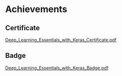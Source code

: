 

# Achievements
## Certificate
[Deep_Learning_Essentials_with_Keras_Certificate.pdf](https://prod-files-secure.s3.us-west-2.amazonaws.com/03e82b26-cccb-4906-bb56-adabcbdc0655/f5cf1405-8a02-49a4-beb6-3d50b033ba6e/Deep_Learning_Essentials_with_Keras_Certificate.pdf?X-Amz-Algorithm=AWS4-HMAC-SHA256&X-Amz-Content-Sha256=UNSIGNED-PAYLOAD&X-Amz-Credential=ASIAZI2LB4667HOPRFWQ%2F20250202%2Fus-west-2%2Fs3%2Faws4_request&X-Amz-Date=20250202T201428Z&X-Amz-Expires=3600&X-Amz-Security-Token=IQoJb3JpZ2luX2VjEOr%2F%2F%2F%2F%2F%2F%2F%2F%2F%2FwEaCXVzLXdlc3QtMiJHMEUCIFVuTJkmdBqGq7sttJulVt1iZxj%2BEAkbPlPnlwGZvGLOAiEAofYoTgx5U8devliC7hv%2FlqP%2Bmb5J%2B7y4Z%2FVizWohnTYqiAQI8%2F%2F%2F%2F%2F%2F%2F%2F%2F%2F%2FARAAGgw2Mzc0MjMxODM4MDUiDNy4YbOwPBm4pXZtCircA2cpaQryibLZ2%2BF5JRVmYXAJvIrR0Yb%2BMiFX1qh%2BMTzj%2F91Sba4duwI6EqNz9HXqN6jXVPS%2FLi68LjXlrNFeGHghZYyBPYwJNrAtuBK8ut6JG%2BENR8Fy7sDCFjTDOWLMLe0DRrq9P19zuruD3zwLISBIVKD1lFe2c8%2FxBNPG78ysBZuG9cE8JL3Xqt%2BV%2BbdPLL613IvavSUzkH4Sha5DsGedObwnONz0skG0yr6mc8tzJOwLHG53PMccsH1MvACxD8xh2eibOfX%2BBRPaCvLLs%2B%2B7Rg7TQsgmDEAq%2FqVEG4V%2B47EdAIX2oPJnF%2FiqdvJGCVP2Y35145jXaci3%2BN2aB6ljhLC01heH17XejoW1hAHAF4PJJ6ykwyEGkg5JxjNlaaWwodhQciNG%2FB54c25Q6%2BKkPISxlZ93K6OT873vutuejIr%2F%2Bb0UJyQUOyYBH%2BNf5k4KPRSYqWkxHU2%2FXue%2B8K8MZLudF3vdLaHP5ws3K4opg4ZTl8%2BD1HM6BSYK5hfdrBBSTnj2TQmBOrI%2BOFFOvJRUme8v3WP740PtJPek2EWN91hHDkzgBrph2xdkKb37zsDKHnQxniSNHXCyQbw94zwBEkl2OErK0h778cE65rJj9kbdkwx6yiRIgl0GMOTe%2FrwGOqUBPDuN4cLqD41ykYo8yybQXQBrqdi5A8%2BEgHW%2Ft8fTc8wVjRNpfxB6aDnRzzISlPvEK33WVoyqzQep7na30O02ZgzuNxRaua4cMclU615xJvjvawYxt9R5KRvRy6OIQVI6AUKocX1ixDw5117KVcIELhu3HRUwT6rUaUpQpwHEur37RkJDxjeCqyhuYKY5CsMRLAMiVqr6DrBedHiTu8IPWQxYg6ud&X-Amz-Signature=75e4804b80dc3c7ada8c7f27bf9bebfebbe04fc609f26bb9ab3237518a69889f&X-Amz-SignedHeaders=host&x-id=GetObject)
## Badge
[Deep_Learning_Essentials_with_Keras_Badge.pdf](https://prod-files-secure.s3.us-west-2.amazonaws.com/03e82b26-cccb-4906-bb56-adabcbdc0655/5c209097-6d96-477f-a031-edc11aa6225f/Deep_Learning_Essentials_with_Keras_Badge.pdf?X-Amz-Algorithm=AWS4-HMAC-SHA256&X-Amz-Content-Sha256=UNSIGNED-PAYLOAD&X-Amz-Credential=ASIAZI2LB4667HOPRFWQ%2F20250202%2Fus-west-2%2Fs3%2Faws4_request&X-Amz-Date=20250202T201428Z&X-Amz-Expires=3600&X-Amz-Security-Token=IQoJb3JpZ2luX2VjEOr%2F%2F%2F%2F%2F%2F%2F%2F%2F%2FwEaCXVzLXdlc3QtMiJHMEUCIFVuTJkmdBqGq7sttJulVt1iZxj%2BEAkbPlPnlwGZvGLOAiEAofYoTgx5U8devliC7hv%2FlqP%2Bmb5J%2B7y4Z%2FVizWohnTYqiAQI8%2F%2F%2F%2F%2F%2F%2F%2F%2F%2F%2FARAAGgw2Mzc0MjMxODM4MDUiDNy4YbOwPBm4pXZtCircA2cpaQryibLZ2%2BF5JRVmYXAJvIrR0Yb%2BMiFX1qh%2BMTzj%2F91Sba4duwI6EqNz9HXqN6jXVPS%2FLi68LjXlrNFeGHghZYyBPYwJNrAtuBK8ut6JG%2BENR8Fy7sDCFjTDOWLMLe0DRrq9P19zuruD3zwLISBIVKD1lFe2c8%2FxBNPG78ysBZuG9cE8JL3Xqt%2BV%2BbdPLL613IvavSUzkH4Sha5DsGedObwnONz0skG0yr6mc8tzJOwLHG53PMccsH1MvACxD8xh2eibOfX%2BBRPaCvLLs%2B%2B7Rg7TQsgmDEAq%2FqVEG4V%2B47EdAIX2oPJnF%2FiqdvJGCVP2Y35145jXaci3%2BN2aB6ljhLC01heH17XejoW1hAHAF4PJJ6ykwyEGkg5JxjNlaaWwodhQciNG%2FB54c25Q6%2BKkPISxlZ93K6OT873vutuejIr%2F%2Bb0UJyQUOyYBH%2BNf5k4KPRSYqWkxHU2%2FXue%2B8K8MZLudF3vdLaHP5ws3K4opg4ZTl8%2BD1HM6BSYK5hfdrBBSTnj2TQmBOrI%2BOFFOvJRUme8v3WP740PtJPek2EWN91hHDkzgBrph2xdkKb37zsDKHnQxniSNHXCyQbw94zwBEkl2OErK0h778cE65rJj9kbdkwx6yiRIgl0GMOTe%2FrwGOqUBPDuN4cLqD41ykYo8yybQXQBrqdi5A8%2BEgHW%2Ft8fTc8wVjRNpfxB6aDnRzzISlPvEK33WVoyqzQep7na30O02ZgzuNxRaua4cMclU615xJvjvawYxt9R5KRvRy6OIQVI6AUKocX1ixDw5117KVcIELhu3HRUwT6rUaUpQpwHEur37RkJDxjeCqyhuYKY5CsMRLAMiVqr6DrBedHiTu8IPWQxYg6ud&X-Amz-Signature=acdd99d7628061db5893df143171ebbeadb6d4d7aa2682080a5191e7bb62d2fb&X-Amz-SignedHeaders=host&x-id=GetObject)
